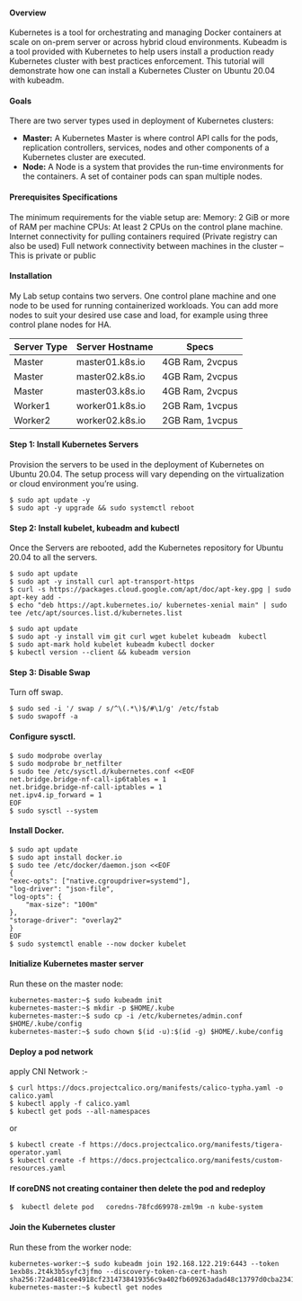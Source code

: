  
#### Overview

Kubernetes is a tool for orchestrating and managing Docker containers at scale on on-prem server or across hybrid cloud environments. Kubeadm is a tool provided with Kubernetes to help users install a production ready Kubernetes cluster with best practices enforcement. This tutorial will demonstrate how one can install a Kubernetes Cluster on Ubuntu 20.04 with kubeadm.

#### Goals
There are two server types used in deployment of Kubernetes clusters:

- **Master:** A Kubernetes Master is where control API calls for the pods, replication controllers, services, nodes and other components of a Kubernetes cluster are executed.
- **Node:** A Node is a system that provides the run-time environments for the containers. A set of container pods can span multiple nodes.

#### Prerequisites Specifications

The minimum requirements for the viable setup are:
Memory: 2 GiB or more of RAM per machine
CPUs: At least 2 CPUs on the control plane machine.
Internet connectivity for pulling containers required (Private registry can also be used)
Full network connectivity between machines in the cluster – This is private or public
 
 
#### Installation

My Lab setup contains two servers. One control plane machine and one node to be used for running containerized workloads. You can add more nodes to suit your desired use case and load, for example using three control plane nodes for HA.

|Server Type | Server Hostname | Specs|
|------------|-----------------|-------|
|Master  | master01.k8s.io | 4GB Ram, 2vcpus|
|Master  | master02.k8s.io | 4GB Ram, 2vcpus|
|Master  | master03.k8s.io | 4GB Ram, 2vcpus|
|Worker1 | worker01.k8s.io | 2GB Ram, 1vcpus|
|Worker2 | worker02.k8s.io | 2GB Ram, 1vcpus|

#### Step 1: Install Kubernetes Servers

Provision the servers to be used in the deployment of Kubernetes on Ubuntu 20.04. The setup process will vary depending on the virtualization or cloud environment you’re using.

    $ sudo apt update -y 
    $ sudo apt -y upgrade && sudo systemctl reboot 

 
#### Step 2: Install kubelet, kubeadm and kubectl

Once the Servers are rebooted, add the Kubernetes repository for Ubuntu 20.04 to all the servers.

    $ sudo apt update
    $ sudo apt -y install curl apt-transport-https
    $ curl -s https://packages.cloud.google.com/apt/doc/apt-key.gpg | sudo apt-key add -
    $ echo "deb https://apt.kubernetes.io/ kubernetes-xenial main" | sudo tee /etc/apt/sources.list.d/kubernetes.list

    $ sudo apt update
    $ sudo apt -y install vim git curl wget kubelet kubeadm  kubectl
    $ sudo apt-mark hold kubelet kubeadm kubectl docker
    $ kubectl version --client && kubeadm version 

 
#### Step 3: Disable Swap

Turn off swap.

    $ sudo sed -i '/ swap / s/^\(.*\)$/#\1/g' /etc/fstab 
    $ sudo swapoff -a

 
#### Configure sysctl.
 
    $ sudo modprobe overlay
    $ sudo modprobe br_netfilter
    $ sudo tee /etc/sysctl.d/kubernetes.conf <<EOF 
    net.bridge.bridge-nf-call-ip6tables = 1
    net.bridge.bridge-nf-call-iptables = 1
    net.ipv4.ip_forward = 1
    EOF
    $ sudo sysctl --system


#### Install Docker. 
 
    $ sudo apt update
    $ sudo apt install docker.io
    $ sudo tee /etc/docker/daemon.json <<EOF
    {
    "exec-opts": ["native.cgroupdriver=systemd"],
    "log-driver": "json-file",
    "log-opts": {
        "max-size": "100m"
    },
    "storage-driver": "overlay2"
    }
    EOF
    $ sudo systemctl enable --now docker kubelet

 
#### Initialize Kubernetes master server

Run these on the master node:

    kubernetes-master:~$ sudo kubeadm init
    kubernetes-master:~$ mkdir -p $HOME/.kube
    kubernetes-master:~$ sudo cp -i /etc/kubernetes/admin.conf $HOME/.kube/config
    kubernetes-master:~$ sudo chown $(id -u):$(id -g) $HOME/.kube/config


 
#### Deploy a pod network
apply CNI Network :- 

    $ curl https://docs.projectcalico.org/manifests/calico-typha.yaml -o calico.yaml
    $ kubectl apply -f calico.yaml
    $ kubectl get pods --all-namespaces
or 
    
    $ kubectl create -f https://docs.projectcalico.org/manifests/tigera-operator.yaml
    $ kubectl create -f https://docs.projectcalico.org/manifests/custom-resources.yaml
  
#### If coreDNS not creating container then delete the pod and redeploy
    $  kubectl delete pod   coredns-78fcd69978-zml9m -n kube-system
    
    
#### Join the Kubernetes cluster
Run these from the worker node:

    kubernetes-worker:~$ sudo kubeadm join 192.168.122.219:6443 --token 1exb8s.2t4k3b5syfc3jfmo --discovery-token-ca-cert-hash sha256:72ad481cee4918cf2314738419356c9a402fb609263adad48c13797d0cba2341
    kubernetes-master:~$ kubectl get nodes
